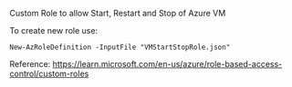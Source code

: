 Custom Role to allow Start, Restart and Stop of Azure VM

To create new role use:

`New-AzRoleDefinition -InputFile "VMStartStopRole.json"`

Reference: https://learn.microsoft.com/en-us/azure/role-based-access-control/custom-roles